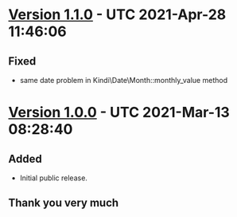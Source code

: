 # [Version 1.1.0](https://github.com/imithu/Kindi/releases/tag/v1.1.0) - UTC 2021-Apr-28 11:46:06
## Fixed
- same date problem in Kindi\Date\Month::monthly_value method




# [Version 1.0.0](https://github.com/imithu/Kindi/releases/tag/v1.0.0) - UTC 2021-Mar-13 08:28:40
## Added
- Initial public release.



## Thank you very much